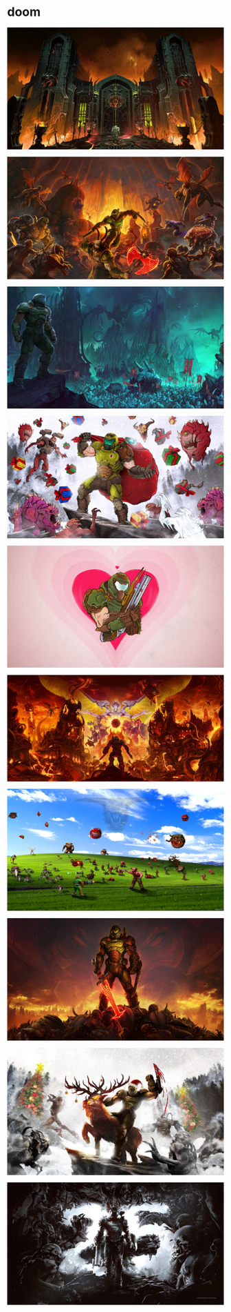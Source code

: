 # doom

<a href="Doom-Eternal_Hellgate_Wallpaper_1920x1080-01.jpg"><img alt="Doom-Eternal_Hellgate_Wallpaper_1920x1080-01" src="Doom-Eternal_Hellgate_Wallpaper_1920x1080-01.jpg"></a>

<a href="Doom-Eternal_Maurader_Wallpaper_1920x1080-01.jpg"><img alt="Doom-Eternal_Maurader_Wallpaper_1920x1080-01" src="Doom-Eternal_Maurader_Wallpaper_1920x1080-01.jpg"></a>

<a href="Doom-Eternal_Slayer_Army_Wallpaper_1920x1080-01.jpg"><img alt="Doom-Eternal_Slayer_Army_Wallpaper_1920x1080-01" src="Doom-Eternal_Slayer_Army_Wallpaper_1920x1080-01.jpg"></a>

<a href="DE_Holiday_Wallpaper_FULL-SIZE.jpg"><img alt="DE_Holiday_Wallpaper_FULL-SIZE" src="DE_Holiday_Wallpaper_FULL-SIZE.jpg"></a>

<a href="DOOM_VALENTINE_WALLPAPER_1920x1080.jpg"><img alt="DOOM_VALENTINE_WALLPAPER_1920x1080" src="DOOM_VALENTINE_WALLPAPER_1920x1080.jpg"></a>

<a href="waw.jpg"><img alt="waw" src="waw.jpg"></a>

<a href="windows.png"><img alt="windows" src="windows.png"></a>

<a href="The_DOOM_Slayer_Wallpaper_1920x1080.jpg"><img alt="The_DOOM_Slayer_Wallpaper_1920x1080" src="The_DOOM_Slayer_Wallpaper_1920x1080.jpg"></a>

<a href="Christmas.jpg"><img alt="Christmas" src="Christmas.jpg"></a>

<a href="DOOM-25thAnniversary_wallpaper_1920x1080-01.jpg"><img alt="DOOM-25thAnniversary_wallpaper_1920x1080-01" src="DOOM-25thAnniversary_wallpaper_1920x1080-01.jpg"></a>

